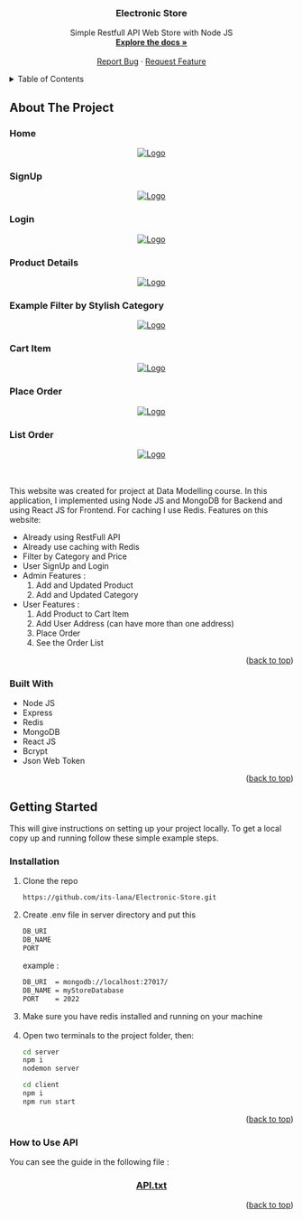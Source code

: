 <div id="top"></div>
<!--
*** Thanks for checking out the Best-README-Template. If you have a suggestion
*** that would make this better, please fork the repo and create a pull request
*** or simply open an issue with the tag "enhancement".
*** Don't forget to give the project a star!
*** Thanks again! Now go create something AMAZING! :D
-->

<!-- PROJECT SHIELDS -->
<!--
*** I'm using markdown "reference style" links for readability.
*** Reference links are enclosed in brackets [ ] instead of parentheses ( ).
*** See the bottom of this document for the declaration of the reference variables
*** for contributors-url, forks-url, etc. This is an optional, concise syntax you may use.
*** https://www.markdownguide.org/basic-syntax/#reference-style-links
-->

<!-- PROJECT LOGO -->
<br />

<h3 align="center">Electronic Store</h3>

  <p align="center">
    Simple Restfull API Web Store with Node JS
    <br />
    <a href="https://github.com/its-lana/Electronic-Store"><strong>Explore the docs »</strong></a>
    <br />
    <br />
    <a href="https://github.com/its-lana/Electronic-Store/issues">Report Bug</a>
    ·
    <a href="https://github.com/its-lana/Electronic-Store/issues">Request Feature</a>
  </p>
</div>

<!-- TABLE OF CONTENTS -->
<details>
  <summary>Table of Contents</summary>
  <ol>
    <li>
      <a href="#about-the-project">About The Project</a>
      <ul>
        <li><a href="#built-with">Built With</a></li>
      </ul>
    </li>
    <li>
      <a href="#getting-started">Getting Started</a>
      <ul>
        <li><a href="#installation">Installation</a></li>
      </ul>
    </li>
  </ol>
</details>

<!-- ABOUT THE PROJECT width="900" height="450"-->

## About The Project

<h3 align="left">Home</h3>
<div align="center">
<a href="https://github.com/its-lana/Electronic-Store/tree/main/screenshot">
    <img src="screenshot/1-home.png" alt="Logo">
</a>
</div>
<h3 align="left">SignUp</h3>
<div align="center">
<a href="https://github.com/its-lana/Electronic-Store/tree/main/screenshot">
    <img src="screenshot/2-signup.png" alt="Logo">
</a>
</div>
<h3 align="left">Login</h3>
<div align="center">
<a href="https://github.com/its-lana/Electronic-Store/tree/main/screenshot">
    <img src="screenshot/3-login.png" alt="Logo">
</a>
</div>
<h3 align="left">Product Details</h3>
<div align="center">
<a href="https://github.com/its-lana/Electronic-Store/tree/main/screenshot">
    <img src="screenshot/4-product-details.png" alt="Logo">
</a>
</div>
<h3 align="left">Example Filter by Stylish Category</h3>
<div align="center">
<a href="https://github.com/its-lana/Electronic-Store/tree/main/screenshot">
    <img src="screenshot/5-filter-by-stylish-category.png" alt="Logo">
</a>
</div>
<h3 align="left">Cart Item</h3>
<div align="center">
<a href="https://github.com/its-lana/Electronic-Store/tree/main/screenshot">
    <img src="screenshot/6-cart-item.png" alt="Logo">
</a>
</div>
<h3 align="left">Place Order</h3>
<div align="center">
<a href="https://github.com/its-lana/Electronic-Store/tree/main/screenshot">
    <img src="screenshot/7-place-order.png" alt="Logo">
</a>
</div>
<h3 align="left">List Order</h3>
<div align="center">
<a href="https://github.com/its-lana/Electronic-Store/tree/main/screenshot">
    <img src="screenshot/8-list-order.png" alt="Logo">
</a>
</div>

<!-- [![Product Name Screenshot][product-screenshot]](https://example.com) -->

<br />
<br />

This website was created for project at Data Modelling course. In this application, I implemented using Node JS and MongoDB for Backend and using React JS for Frontend. For caching I use Redis.
Features on this website:

-  Already using RestFull API
-  Already use caching with Redis
-  Filter by Category and Price
-  User SignUp and Login
-  Admin Features :
   1. Add and Updated Product
   2. Add and Updated Category
-  User Features :
   1. Add Product to Cart Item
   2. Add User Address (can have more than one address)
   3. Place Order
   4. See the Order List

<p align="right">(<a href="#top">back to top</a>)</p>

### Built With

-  Node JS
-  Express
-  Redis
-  MongoDB
-  React JS
-  Bcrypt
-  Json Web Token

<p align="right">(<a href="#top">back to top</a>)</p>

<!-- GETTING STARTED -->

## Getting Started

This will give instructions on setting up your project locally. To get a local copy up and running follow these simple example steps.

### Installation

1. Clone the repo
   ```sh
   https://github.com/its-lana/Electronic-Store.git
   ```
2. Create .env file in server directory and put this
   ```sh
   DB_URI
   DB_NAME
   PORT
   ```
   example :
   ```sh
   DB_URI  = mongodb://localhost:27017/
   DB_NAME = myStoreDatabase
   PORT    = 2022
   ```
3. Make sure you have redis installed and running on your machine
   <br/>
   <br/>
4. Open two terminals to the project folder, then:
   ```sh
   cd server
   npm i
   nodemon server
   ```
   ```sh
   cd client
   npm i
   npm run start
   ```

<p align="right">(<a href="#top">back to top</a>)</p>

<!-- USAGE EXAMPLES -->
<h3 align="left">How to Use API</h3>
You can see the guide in the following file :
<div align="center">
<a href="https://github.com/its-lana/Electronic-Store/tree/main/server/api.txt">
    <h3 align="center">API.txt</h3>
</a>

<p align="right">(<a href="#top">back to top</a>)</p>
